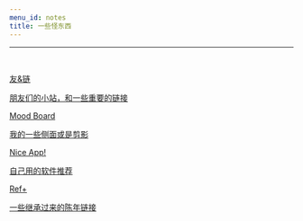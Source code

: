 ```yaml
---
menu_id: notes
title: 一些怪东西
---
```


<hr>
<br>

<!-- <a class="more-card-link spotlight" href="items/monopoly.html">
<div class="more-card">
    <p class="more-card-title">Jiawei's Monopoly</p>
    <p class="more-card-desc">为SE2022创建的临时专题页</p>
</div>
</a> -->

<a class="more-card-link" href="items/friends.html">
<div class="more-card">
    <p class="more-card-title">友&链</p>
    <p class="more-card-desc">朋友们的小站，和一些重要的链接</p>
</div>
</a>

<a class="more-card-link" href="items/moodboard.html">
<div class="more-card">
    <p class="more-card-title">Mood Board</p>
    <p class="more-card-desc">我的一些侧面或是剪影</p>
</div>
</a>

<a class="more-card-link" href="items/niceapp.html">
<div class="more-card">
    <p class="more-card-title">Nice App!</p>
    <p class="more-card-desc">自己用的软件推荐</p>
</div>
</a>

<a class="more-card-link" href="items/references.html">
<div class="more-card">
    <p class="more-card-title">Ref+</p>
    <p class="more-card-desc">一些继承过来的陈年链接</p>
</div>
</a>